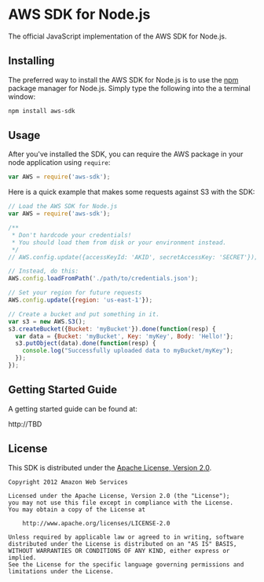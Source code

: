 # AWS SDK for Node.js

The official JavaScript implementation of the AWS SDK for Node.js.

## Installing

The preferred way to install the AWS SDK for Node.js is to use the
[npm](http://npmjs.org) package manager for Node.js. Simply type the following
into the a terminal window:

```sh
npm install aws-sdk
```

## Usage

After you've installed the SDK, you can require the AWS package in your node
application using `require`:

```js
var AWS = require('aws-sdk');
```

Here is a quick example that makes some requests against S3 with the SDK:

```js
// Load the AWS SDK for Node.js
var AWS = require('aws-sdk');

/**
 * Don't hardcode your credentials!
 * You should load them from disk or your environment instead.
 */
// AWS.config.update({accessKeyId: 'AKID', secretAccessKey: 'SECRET'});

// Instead, do this:
AWS.config.loadFromPath('./path/to/credentials.json');

// Set your region for future requests
AWS.config.update({region: 'us-east-1'});

// Create a bucket and put something in it.
var s3 = new AWS.S3();
s3.createBucket({Bucket: 'myBucket'}).done(function(resp) {
  var data = {Bucket: 'myBucket', Key: 'myKey', Body: 'Hello!'};
  s3.putObject(data).done(function(resp) {
    console.log("Successfully uploaded data to myBucket/myKey");
  });
});
```

## Getting Started Guide

A getting started guide can be found at:

http://TBD

## License

This SDK is distributed under the
[Apache License, Version 2.0](http://www.apache.org/licenses/LICENSE-2.0).

```no-highlight
Copyright 2012 Amazon Web Services

Licensed under the Apache License, Version 2.0 (the "License");
you may not use this file except in compliance with the License.
You may obtain a copy of the License at

    http://www.apache.org/licenses/LICENSE-2.0

Unless required by applicable law or agreed to in writing, software
distributed under the License is distributed on an "AS IS" BASIS,
WITHOUT WARRANTIES OR CONDITIONS OF ANY KIND, either express or implied.
See the License for the specific language governing permissions and
limitations under the License.
```
